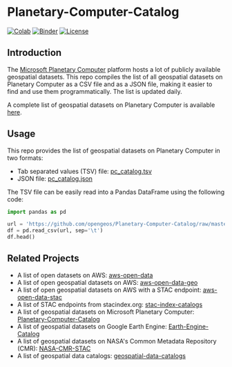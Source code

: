 # Planetary-Computer-Catalog

[![Colab](https://colab.research.google.com/assets/colab-badge.svg)](https://colab.research.google.com/github/opengeos/Planetary-Computer-Catalog/blob/master/pc_catalog.ipynb)
[![Binder](https://mybinder.org/badge_logo.svg)](https://mybinder.org/v2/gh/opengeos/Planetary-Computer-Catalog/HEAD?labpath=pc_catalog.ipynb)
[![License](https://img.shields.io/badge/License-MIT-yellow.svg)](https://opensource.org/licenses/MIT)

## Introduction

The [Microsoft Planetary Computer](https://planetarycomputer.microsoft.com/) platform hosts a lot of publicly available geospatial datasets. This repo compiles the list of all geospatial datasets on Planetary Computer as a CSV file and as a JSON file, making it easier to find and use them programmatically. The list is updated daily.

A complete list of geospatial datasets on Planetary Computer is available [here](https://planetarycomputer.microsoft.com/catalog).

## Usage

This repo provides the list of geospatial datasets on Planetary Computer in two formats:

- Tab separated values (TSV) file: [pc_catalog.tsv](https://github.com/opengeos/Planetary-Computer-Catalog/blob/master/pc_catalog.tsv)
- JSON file: [pc_catalog.json](https://github.com/opengeos/Planetary-Computer-Catalog/blob/master/pc_catalog.json)

The TSV file can be easily read into a Pandas DataFrame using the following code:

```python
import pandas as pd

url = 'https://github.com/opengeos/Planetary-Computer-Catalog/raw/master/pc_catalog.tsv'
df = pd.read_csv(url, sep='\t')
df.head()
```

## Related Projects

- A list of open datasets on AWS: [aws-open-data](https://github.com/opengeos/aws-open-data)
- A list of open geospatial datasets on AWS: [aws-open-data-geo](https://github.com/opengeos/aws-open-data-geo)
- A list of open geospatial datasets on AWS with a STAC endpoint: [aws-open-data-stac](https://github.com/opengeos/aws-open-data-stac)
- A list of STAC endpoints from stacindex.org: [stac-index-catalogs](https://github.com/opengeos/stac-index-catalogs)
- A list of geospatial datasets on Microsoft Planetary Computer: [Planetary-Computer-Catalog](https://github.com/opengeos/Planetary-Computer-Catalog)
- A list of geospatial datasets on Google Earth Engine: [Earth-Engine-Catalog](https://github.com/opengeos/Earth-Engine-Catalog)
- A list of geospatial datasets on NASA's Common Metadata Repository (CMR): [NASA-CMR-STAC](https://github.com/opengeos/NASA-CMR-STAC)
- A list of geospatial data catalogs: [geospatial-data-catalogs](https://github.com/opengeos/geospatial-data-catalogs)
